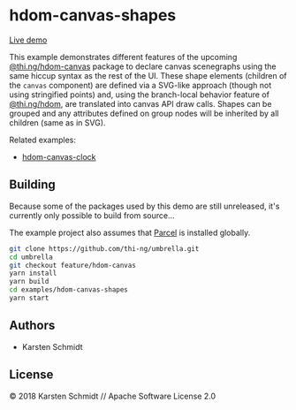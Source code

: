 # hdom-canvas-shapes

[Live demo](http://demo.thi.ng/umbrella/hdom-canvas-shapes/)

This example demonstrates different features of the upcoming
[@thi.ng/hdom-canvas](https://github.com/thi-ng/umbrella/tree/feature/hdom-canvas/packages/hdom-canvas)
package to declare canvas scenegraphs using the same hiccup syntax as
the rest of the UI. These shape elements (children of the `canvas`
component) are defined via a SVG-like approach (though not using
stringified points) and, using the branch-local behavior feature of
[@thi.ng/hdom](https://github.com/thi-ng/umbrella/tree/feature/hdom-canvas/packages/hdom),
are translated into canvas API draw calls. Shapes can be grouped and any
attributes defined on group nodes will be inherited by all children
(same as in SVG).

Related examples:

- [hdom-canvas-clock](https://github.com/thi-ng/umbrella/tree/feature/hdom-canvas/examples/hdom-canvas-clock)

## Building

Because some of the packages used by this demo are still unreleased,
it's currently only possible to build from source...

The example project also assumes that [Parcel](https://parceljs.org) is
installed globally.

```bash
git clone https://github.com/thi-ng/umbrella.git
cd umbrella
git checkout feature/hdom-canvas
yarn install
yarn build
cd examples/hdom-canvas-shapes
yarn start
```

## Authors

- Karsten Schmidt

## License

&copy; 2018 Karsten Schmidt // Apache Software License 2.0
